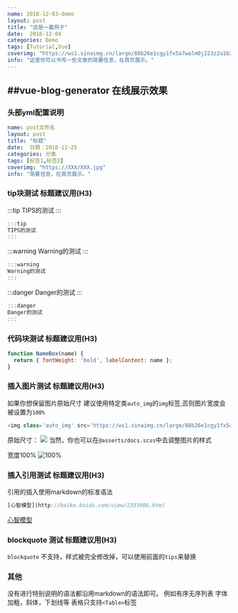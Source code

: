 ```yaml
---
name: 2018-12-03-demo
layout: post
title: "这是一篇例子"
date:  2018-12-04
categories: Demo
tags: [Tutorial,Vue]
coverimg: "https://ws1.sinaimg.cn/large/88b26e1cgy1fx5a7walm0j223z2u1b2b.jpg"
info: "这里你可以书写一些文章的简要信息，在首页展示。"
---
```


##vue-blog-generator 在线展示效果
---

### 头部yml配置说明

```yml
name: post文件名
layout: post
title: "标题"
date:  日期：2018-11-25
categories: 分类
tags: [标签1,标签2]
coverimg: "https://XXX/XXX.jpg"
info: "简要信息，在首页展示。"
```

### tip块测试 标题建议用(H3)

:::tip
TIPS的测试
:::

```javascript
:::tip
TIPS的测试
:::
```
:::warning
Warning的测试
:::

```javascript
:::warning
Warning的测试
:::
```
:::danger
Danger的测试
:::

```javascript
:::danger
Danger的测试
:::
```

### 代码块测试 标题建议用(H3)

```js
function NameBox(name) {
  return { fontWeight: 'bold', labelContent: name };
}
```

### 插入图片测试 标题建议用(H3)

如果你想保留图片原始尺寸 建议使用特定类`auto_img`的`img`标签,否则图片宽度会被设置为`100%`<br>

```javascript
<img class='auto_img' src='https://ws1.sinaimg.cn/large/88b26e1cgy1fx5a7walm0j223z2u1b2b.jpg'>
```

原始尺寸：
<img class='auto_img' src='https://ws1.sinaimg.cn/large/88b26e1cgy1fx5a7walm0j223z2u1b2b.jpg'>
当然，你也可以在`@asserts/docs.scss`中去调整图片的样式

宽度100%
![100%](https://ws1.sinaimg.cn/large/88b26e1cgy1fx5a7walm0j223z2u1b2b.jpg)

### 插入引用测试 标题建议用(H3)
引用的插入使用markdown的标准语法
```javascript
[心智模型](http://baike.baidu.com/view/2333986.htm)
```
[心智模型](http://baike.baidu.com/view/2333986.htm)


### blockquote 测试 标题建议用(H3)

`blockquote` 不支持，样式被完全修改掉，可以使用前面的`tips`来替换


### 其他

没有进行特别说明的语法都沿用markdown的语法即可。
例如有序无序列表
字体加粗，斜体，下划线等
表格只支持`<Table>`标签